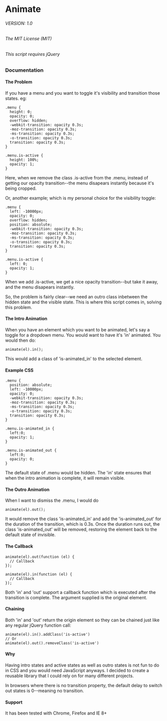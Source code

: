 # Animate
###### VERSION: 1.0

###### The MIT License (MIT)

###### This script requires jQuery

### Documentation

#### The Problem

If you have a menu and you want to toggle it's visibility and transition those states.
eg:

    .menu {
      height: 0;
      opacity: 0;
      overflow: hidden;
      -webkit-transition: opacity 0.3s;
      -moz-transition: opacity 0.3s;
      -ms-transition: opacity 0.3s;
      -o-transition: opacity 0.3s;
      transition: opacity 0.3s;
    }

    .menu.is-active {
      height: 100%;
      opacity: 1;
    }

Here, when we remove the class .is-active from the .menu, instead of getting our opacity transition--the menu disapears instantly because it's being cropped.

Or, another example; which is my personal choice for the visibility toggle:

    .menu {
      left: -10000px;
      opacity: 0;
      overflow: hidden;
      position: absolute;
      -webkit-transition: opacity 0.3s;
      -moz-transition: opacity 0.3s;
      -ms-transition: opacity 0.3s;
      -o-transition: opacity 0.3s;
      transition: opacity 0.3s;
    }

    .menu.is-active {
      left: 0;
      opacity: 1;
    }

When we add .is-active, we get a nice opacity transition--but take it away, and the menu disapears instantly.

So, the problem is fairly clear--we need an outro class inbetween the hidden state and the visible state. This is where this script comes in, solving this problem.

#### The Intro Animation

When you have an element which you want to be animated, let's say a toggle for a dropdown menu.
You would want to have it's 'in' animated. You would then do:

    animate(el).in();

This would add a class of 'is-animated_in' to the selected element.

#### Example CSS

    .menu {
      position: absolute;
      left: -10000px;
      opacity: 0;
      -webkit-transition: opacity 0.3s;
      -moz-transition: opacity 0.3s;
      -ms-transition: opacity 0.3s;
      -o-transition: opacity 0.3s;
      transition: opacity 0.3s;
    }

    .menu.is-animated_in {
      left:0;
      opacity: 1;
    }

    .menu.is-animated_out {
      left:0;
      opacity: 0;
    }

The default state of .menu would be hidden. The 'in' state ensures that when the intro animation is complete, it will remain visible.

#### The Outro Animation

When I want to dismiss the .menu, I would do

    animate(el).out();

It would remove the class 'is-animated_in' and add the 'is-animated_out' for the duration of the transition, which is 0.3s. Once the duration runs out, the class 'is-animated_out' will be removed, restoring the element back to the default state of invisible.

#### The Callback

    animate(el).out(function (el) {
      // Callback
    });

    animate(el).in(function (el) {
      // Callback
    });

Both 'in' and 'out' support a callback function which is executed after the transition is complete. The argument supplied is the original element.

#### Chaining

Both 'in' and 'out' return the origin element so they can be chained just like any regular jQuery function call:

    animate(el).in().addClass('is-active')
    // Or
    animate(el).out().removeClass('is-active')

#### Why

Having intro states and active states as well as outro states is not fun to do in CSS and you would need JavaScript anyways. I decided to create a reusable library that I could rely on for many different projects.

In browsers where there is no transition property, the default delay to switch out states is 0--meaning no transition.

#### Support

It has been tested with Chrome, Firefox and IE 8+